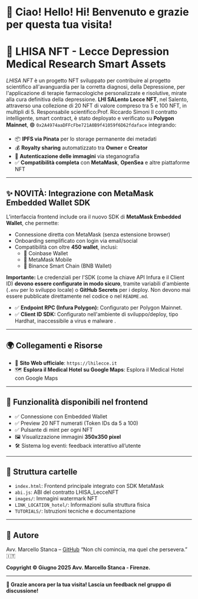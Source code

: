 # 👋 Ciao! Hello! Hi! Benvenuto e grazie per questa tua visita!

# 🧬 LHISA NFT - Lecce Depression Medical Research Smart Assets

*LHISA NFT* è un progetto NFT sviluppato per contribuire al progetto scientifico all'avanguardia per la corretta diagnosi, della Depressione, per l'applicazione di terapie farmacologiche personalizzate e risolutive, mirate alla cura definitiva della depressione.  **LHI SALento Lecce NFT**, nel Salento, attraverso una collezione di 20 NFT di valore compreso tra 5 e 100 NFT, in multipli di 5.
Responsabile scientifico:Prof. Riccardo Simoni
Il contratto intelligente, smart contract, è stato deployato e verificato su **Polygon Mainnet**, 🟢 `0x2A4974aaDFFcFbe721A0B9f41059f6D62fdaface` integrando:
* 📦 **IPFS via Pinata** per lo storage permanente dei metadati
* 💰 **Royalty sharing** automatizzato tra **Owner** e **Creator**
* 🔐 **Autenticazione delle immagini** via steganografia
* ✅ **Compatibilità completa** con **MetaMask**, **OpenSea** e altre piattaforme NFT

---

## ✨ NOVITÀ: Integrazione con MetaMask Embedded Wallet SDK

L’interfaccia frontend include ora il nuovo SDK di **MetaMask Embedded Wallet**, che permette:
* Connessione diretta con MetaMask (senza estensione browser)
* Onboarding semplificato con login via email/social
* Compatibilità con oltre **450 wallet**, inclusi:
    * 🔗 Coinbase Wallet
    * 🦊 MetaMask Mobile
    * 🐝 Binance Smart Chain (BNB Wallet)

**Importante:** Le credenziali per l'SDK (come la chiave API Infura e il Client ID) **devono essere configurate in modo sicuro**, tramite variabili d'ambiente (`.env` per lo sviluppo locale) o **GitHub Secrets** per i deploy. Non devono mai essere pubblicate direttamente nel codice o nel `README.md`.
* ✅ **Endpoint RPC (Infura Polygon):** Configurato per Polygon Mainnet.
* ✅ **Client ID SDK:** Configurato nell'ambiente di sviluppo/deploy, tipo Hardhat, inaccessibile a virus e malware .

---

## 🌍 Collegamenti e Risorse

* 🔗 **Sito Web ufficiale**: `https://lhilecce.it`
* 🗺️ **Esplora il Medical Hotel su Google Maps**: Esplora il Medical Hotel con Google Maps

---

## 🧪 Funzionalità disponibili nel frontend

* ✅ Connessione con Embedded Wallet
* ✅ Preview 20 NFT numerati (Token IDs da 5 a 100)
* ✅ Pulsante di mint per ogni NFT
* 🖼️ Visualizzazione immagini **350x350 pixel**
* 🛠️ Sistema log eventi: feedback interattivo all’utente

---

## 📁 Struttura cartelle

* `index.html`: Frontend principale integrato con SDK MetaMask
* `abi.js`: ABI del contratto LHISA_LecceNFT
* `images/`: Immagini watermark NFT
* `LINK_LOCATION_hotel/`: Informazioni sulla struttura fisica
* `TUTORIALS/`: Istruzioni tecniche e documentazione

---

## 🧠 Autore

Avv. Marcello Stanca – [GitHub](https://github.com/avvstancamarcello)
“Non chi comincia, ma quel che persevera.” 🇮🇹

**Copyright © Giugno 2025 Avv. Marcello Stanca - Firenze.**

---

**🙏 Grazie ancora per la tua visita! Lascia un feedback nel gruppo di discussione!**
